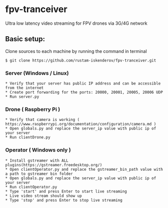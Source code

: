 # fpv-tranceiver
Ultra low latency video streaming for FPV drones via 3G/4G network

## Basic setup:

Clone sources to each machine by running the command in terminal
```shell
$ git clone https://github.com/rustam-iskenderov/fpv-tranceiver.git
```

### Server (Windows / Linux)
	* Verify that your server has public IP address and can be accessible from the internet
	* Create port forwarding for the ports: 20000, 20001, 20005, 20006 UDP
	* Run server.py

### Drone ( Raspberry Pi )
	* Verify that camera is working ( https://www.raspberrypi.org/documentation/configuration/camera.md )
	* Open globals.py and replace the server_ip value with public ip of your server
	* Run clientDrone.py
	
### Operator ( Windows only )
	* Install gstreamer with ALL plugins(https://gstreamer.freedesktop.org/)
	* Open clientOperator.py and replace the gstreamer_bin_path value with a path to gstreamer bin folder
	* Open globals.py and replace the server_ip value with public ip of your server
	* Run clientOperator.py
	* Type 'start' and press Enter to start live streaming
	* Live video stream should show up
	* Type 'stop' and press Enter to stop live streaming
